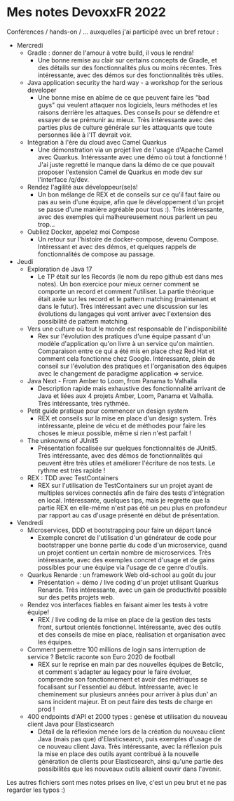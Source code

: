 # Mes notes DevoxxFR 2022


Conférences / hands-on / ... auxquelles j'ai participé avec un bref retour :
* Mercredi
  * Gradle : donner de l'amour à votre build, il vous le rendra!
    * Une bonne remise au clair sur certains concepts de Gradle, et des détails sur des fonctionnalités plus ou moins récentes. Très intéressante, avec des démos sur des fonctionnalités très utiles.
  * Java application security the hard way - a workshop for the serious developer
    * Une bonne mise en abîme de ce que peuvent faire les "bad guys" qui veulent attaquer nos logiciels, leurs méthodes et les raisons derrière les attaques. Des conseils pour se défendre et essayer de se prémunir au mieux. Très intéressante avec des parties plus de culture générale sur les attaquants que toute personnes liée à l'IT devrait voir.
  * Intégration à l'ère du cloud avec Camel Quarkus
    * Une démonstration via un projet live de l'usage d'Apache Camel avec Quarkus. Intéressante avec une démo où tout à fonctionné ! J'ai juste regretté le manque dans la démo de ce que pouvait proposer l'extension Camel de Quarkus en mode dev sur l'interface /q/dev.
  * Rendez l'agilité aux développeur(se)s!
    * Un bon mélange de REX et de conseils sur ce qu'il faut faire ou pas au sein d'une équipe, afin que le développement d'un projet se passe d'une manière agréable pour tous :). Très intéressante, avec des exemples qui malheureusement nous parlent un peu trop...
  * Oubliez Docker, appelez moi Compose
    * Un retour sur l'histoire de docker-compose, devenu Compose. Intéressant et avec des démos, et quelques rappels de fonctionnalités de compose au passage. 
* Jeudi
  * Exploration de Java 17
    * Le TP était sur les Records (le nom du repo github est dans mes notes). Un bon exercice pour mieux cerner comment se comporte un record et comment l'utiliser. La partie théorique était axée sur les record et le pattern matching (maintenant et dans le futur). Très intéressant avec une discussion sur les évolutions du langages qui vont arriver avec l'extension des possibilité de pattern matching.
  * Vers une culture où tout le monde est responsable de l'indisponibilité
    * Rex sur l'évolution des pratiques d'une équipe passant d'un modèle d'application qu'on livre à un service qu'on maintien. Comparaison entre ce qui a été mis en place chez Red Hat et comment cela fonctionne chez Google. Intéressante, plein de conseil sur l'évolution des pratiques et l'organisation des équipes avec le changement de paradigme application => service.
  * Java Next - From Amber to Loom, from Panama to Valhalla
    * Description rapide mais exhaustive des fonctionnalité arrivant de Java et liées aux 4 projets Amber, Loom, Panama et Valhalla. Très intéressante, très rythmée.
  * Petit guide pratique pour commencer un design system
    * REX et conseils sur la mise en place d'un design system. Très intéressante, pleine de vécu et de méthodes pour faire les choses le mieux possible, même si rien n'est parfait !
  * The unknowns of JUnit5
    * Présentation focalisée sur quelques fonctionnalités de JUnit5. Très intéressante, avec des démos de fonctionnalités qui peuvent être très utiles et améliorer l'écriture de nos tests. Le rythme est très rapide !
  * REX : TDD avec TestContainers
    * REX sur l'utilisation de TestContainers sur un projet ayant de multiples services connectés afin de faire des tests d'intégration en local. Intéressante, quelques tips, mais je regrette que la partie REX en elle-même n'est pas été un peu plus en profondeur par rapport au cas d'usage présenté en début de présentation.
* Vendredi
  * Microservices, DDD et bootstrapping pour faire un départ lancé
    * Exemple concret de l'utilisation d'un générateur de code pour bootstrapper une bonne partie du code d'un microservice, quand un projet contient un certain nombre de microservices. Très intéressante, avec des exemples concret d'usage et de gains possibles pour une équipe via l'usage de ce genre d'outils.
  * Quarkus Renarde : un framework Web old-school au goût du jour
    * Présentation + démo / live coding d'un projet utilisant Quarkus Renarde. Très intéressante, avec un gain de productivité possible sur des petits projets web.
  * Rendez vos interfaces fiables en faisant aimer les tests à votre équipe!
    * REX / live coding de la mise en place de la gestion des tests front, surtout orientés fonctionnel. Intéressante, avec des outils et des conseils de mise en place, réalisation et organisation avec les équipes.
  * Comment permettre 100 millions de login sans interruption de service ? Betclic raconte son Euro 2020 de football
    * REX sur le reprise en main par des nouvelles équipes de Betclic, et comment s'adapter au legacy pour le faire évoluer, comprendre son fonctionnement et avoir des métriques se focalisant sur l'essentiel au début. Intéressante, avec le cheminement sur plusieurs années pour arriver à plus dun' an sans incident majeur. Et on peut faire des tests de charge en prod !
  * 400 endpoints d'API et 2000 types : genèse et utilisation du nouveau client Java pour Elasticsearch
    * Détail de la réflexion menée lors de la création du nouveau client Java (mais pas que) d'Elasticsearch, puis exemples d'usage de ce nouveau client Java. Très intéressante, avec la réflexion puis la mise en place des outils ayant contribué à la nouvelle génération de clients pour Elasticsearch, ainsi qu'une partie des possibilités que les nouveaux outils allaient ouvrir dans l'avenir.


Les autres fichiers sont mes notes prises en live, c'est un peu brut et ne pas regarder les typos :)